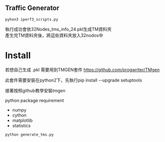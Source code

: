 ## Traffic Generator
```
pyhon3 iperf3_scripts.py 
```
執行成功會依32Nodes_tms_info_24.pkl生成TM資料夾  
產生完TM資料夾後，將這些資料夾放入32nodos中

# Install

若想自己生成 .pkl 需要用到TMGEN套件 https://github.com/progwriter/TMgen  

此套件需要安裝在python2下，先執行pip install --upgrade setuptools  

接著按照github教學安裝tmgen

python package requirement
* numpy
* cython
* matplotlib
* statistics

```
python generate_tms.py
```

